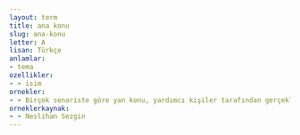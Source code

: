 ```yaml
---
layout: term
title: ana konu
slug: ana-konu
letter: A
lisan: Türkçe
anlamlar:
- tema
ozellikler:
- - isim
ornekler:
- - Birçok senariste göre yan konu, yardımcı kişiler tarafından gerçekleştirilen ve ana konudan ayrılan bir yan düğümdür.
orneklerkaynak:
- - Neslihan Sezgin
---
```

